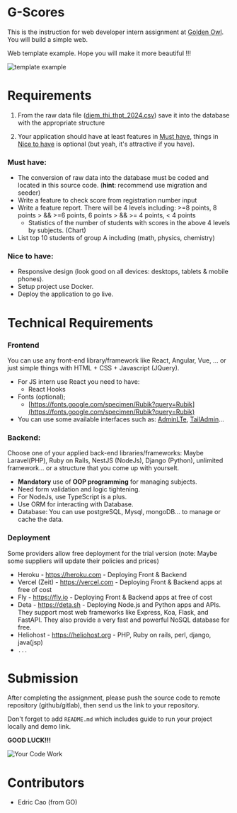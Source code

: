 # G-Scores

This is the instruction for web developer intern assignment at [Golden Owl](https://goldenowl.asia). You will build a simple web.

Web template example. Hope you will make it more beautiful !!!

![template example](./screenshots/mockup-ui.png) 
# Requirements
1. From the raw data file ([diem_thi_thpt_2024.csv](./dataset/diem_thi_thpt_2024.csv)) save it into the database with the appropriate structure

2. Your application should have at least features in [Must have](#must-have), things in [Nice to have](#nice-to-have) is optional (but yeah, it's attractive if you have).

### Must have:
- The conversion of raw data into the database must be coded and located in this source code. (**hint**: recommend use migration and seeder)
- Write a feature to check score from registration number input
- Write a feature report. There will be 4 levels including: >=8 points, 8 points > && >=6 points, 6 points > && >= 4 points, < 4 points
    - Statistics of the number of students with scores in the above 4 levels by subjects. (Chart)
- List top 10 students of group A including (math, physics, chemistry)
### Nice to have:

- Responsive design (look good on all devices: desktops, tablets & mobile phones).
- Setup project use Docker.
- Deploy the application to go live.

# Technical Requirements

### Frontend
You can use any front-end library/framework like React, Angular, Vue, ... or just simple things with HTML + CSS + Javascript (JQuery).
- For JS intern use React you need to have: 
  * React Hooks
- Fonts (optional);
  - [https://fonts.google.com/specimen/Rubik?query=Rubik](https://fonts.google.com/specimen/Rubik?query=Rubik)
- You can use some available interfaces such as: [AdminLTe](https://adminlte.io/), [TailAdmin](https://tailadmin.com/)...
  
### Backend: 
Choose one of your applied back-end libraries/frameworks: Maybe Laravel(PHP), Ruby on Rails, NestJS (NodeJs), Django (Python), unlimited framework... or a structure that you come up with yourselt. 
- **Mandatory** use of **OOP programming** for managing subjects.
- Need form validation and logic tightening.
- For NodeJs, use TypeScript is a plus.
- Use ORM for interacting with Database.
- Database: You can use postgreSQL, Mysql, mongoDB... to manage or cache the data. 

### Deployment
Some providers allow free deployment for the trial version  (note: Maybe some suppliers will update their policies and prices)

- Heroku - https://heroku.com - Deploying Front & Backend
- Vercel (Zeit) - https://vercel.com - Deploying Front & Backend apps at free of cost
- Fly - https://fly.io - Deploying Front & Backend apps at free of cost
- Deta - https://deta.sh - Deploying Node.js and Python apps and APIs. They support most web frameworks like Express, Koa, Flask, and FastAPI. They also provide a very fast and powerful NoSQL database for free.
- Heliohost - https://heliohost.org - PHP, Ruby on rails, perl, django, java(jsp)
- `...`
# Submission

After completing the assignment, please push the source code to remote repository (github/gitlab), then send us the link to your repository.

Don't forget to add `README.md` which includes guide to run your project locally and demo link.


**GOOD LUCK!!!**

![Your Code Work](./screenshots/meme.png)

# Contributors

- Edric Cao (from GO)
